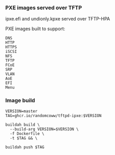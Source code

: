 ### PXE images served over TFTP

ipxe.efi and undionly.kpxe served over TFTP-HPA

PXE images built to support:

```
DNS
HTTP
HTTPS
iSCSI
NFS
TFTP
FCoE
SRP
VLAN
AoE
EFI
Menu
```

### Image build

```
VERSION=master
TAG=ghcr.io/randomcoww/tftpd-ipxe:$VERSION

buildah build \
  --build-arg VERSION=$VERSION \
  -f Dockerfile \
  -t $TAG && \

buildah push $TAG
```